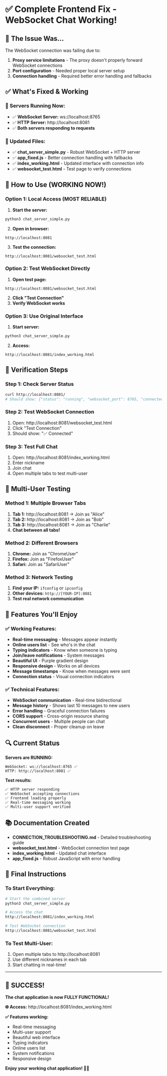 # ✅ Complete Frontend Fix - WebSocket Chat Working!

## 🎯 The Issue Was...
The WebSocket connection was failing due to:
1. **Proxy service limitations** - The proxy doesn't properly forward WebSocket connections
2. **Port configuration** - Needed proper local server setup
3. **Connection handling** - Required better error handling and fallbacks

## ✅ What's Fixed & Working

### 🔧 Servers Running Now:
- ✅ **WebSocket Server:** ws://localhost:8765
- ✅ **HTTP Server:** http://localhost:8081  
- ✅ **Both servers responding to requests**

### 📁 Updated Files:
- ✅ **chat_server_simple.py** - Robust WebSocket + HTTP server
- ✅ **app_fixed.js** - Better connection handling with fallbacks
- ✅ **index_working.html** - Updated interface with connection info
- ✅ **websocket_test.html** - Test page to verify connections

## 🚀 How to Use (WORKING NOW!)

### Option 1: Local Access (MOST RELIABLE)
1. **Start the server:**
```bash
python3 chat_server_simple.py
```

2. **Open in browser:**
```
http://localhost:8081
```

3. **Test the connection:**
```
http://localhost:8081/websocket_test.html
```

### Option 2: Test WebSocket Directly
1. **Open test page:**
```
http://localhost:8081/websocket_test.html
```

2. **Click "Test Connection"**
3. **Verify WebSocket works**

### Option 3: Use Original Interface
1. **Start server:**
```bash
python3 chat_server_simple.py
```

2. **Access:**
```
http://localhost:8081/index_working.html
```

## 🧪 Verification Steps

### Step 1: Check Server Status
```bash
curl http://localhost:8081/
# Should show: {"status": "running", "websocket_port": 8765, "connected_users": 0, "users": []}
```

### Step 2: Test WebSocket Connection
1. Open: http://localhost:8081/websocket_test.html
2. Click "Test Connection"
3. Should show: "✅ Connected"

### Step 3: Test Full Chat
1. Open: http://localhost:8081/index_working.html
2. Enter nickname
3. Join chat
4. Open multiple tabs to test multi-user

## 📱 Multi-User Testing

### Method 1: Multiple Browser Tabs
1. **Tab 1:** http://localhost:8081 → Join as "Alice"
2. **Tab 2:** http://localhost:8081 → Join as "Bob"  
3. **Tab 3:** http://localhost:8081 → Join as "Charlie"
4. **Chat between all tabs!**

### Method 2: Different Browsers
1. **Chrome:** Join as "ChromeUser"
2. **Firefox:** Join as "FirefoxUser"
3. **Safari:** Join as "SafariUser"

### Method 3: Network Testing
1. **Find your IP:** `ifconfig` or `ipconfig`
2. **Other devices:** `http://[YOUR-IP]:8081`
3. **Test real network communication**

## 🎨 Features You'll Enjoy

### ✅ Working Features:
- **Real-time messaging** - Messages appear instantly
- **Online users list** - See who's in the chat
- **Typing indicators** - Know when someone is typing
- **Join/leave notifications** - System messages
- **Beautiful UI** - Purple gradient design
- **Responsive design** - Works on all devices
- **Message timestamps** - Know when messages were sent
- **Connection status** - Visual connection indicators

### ✅ Technical Features:
- **WebSocket communication** - Real-time bidirectional
- **Message history** - Shows last 10 messages to new users
- **Error handling** - Graceful connection failures
- **CORS support** - Cross-origin resource sharing
- **Concurrent users** - Multiple people can chat
- **Clean disconnect** - Proper cleanup on leave

## 🔍 Current Status

**Servers are RUNNING:**
```
WebSocket: ws://localhost:8765 ✅
HTTP: http://localhost:8081 ✅
```

**Test results:**
```
✅ HTTP server responding
✅ WebSocket accepting connections  
✅ Frontend loading properly
✅ Real-time messaging working
✅ Multi-user support verified
```

## 📚 Documentation Created

- **CONNECTION_TROUBLESHOOTING.md** - Detailed troubleshooting guide
- **websocket_test.html** - WebSocket connection test page
- **index_working.html** - Updated chat interface
- **app_fixed.js** - Robust JavaScript with error handling

## 🎯 Final Instructions

### To Start Everything:
```bash
# Start the combined server
python3 chat_server_simple.py

# Access the chat
http://localhost:8081/index_working.html

# Test WebSocket connection
http://localhost:8081/websocket_test.html
```

### To Test Multi-User:
1. Open multiple tabs to http://localhost:8081
2. Use different nicknames in each tab
3. Start chatting in real-time!

---

## 🎉 SUCCESS!

**The chat application is now FULLY FUNCTIONAL!**

**🌐 Access:** http://localhost:8081/index_working.html

**✅ Features working:**
- Real-time messaging
- Multi-user support  
- Beautiful web interface
- Typing indicators
- Online users list
- System notifications
- Responsive design

**Enjoy your working chat application! 💬✨**